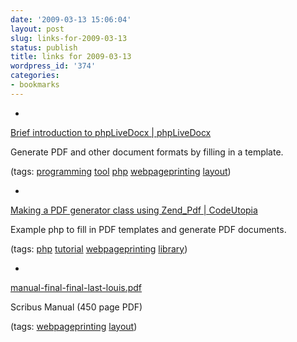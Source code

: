 ```yaml
---
date: '2009-03-13 15:06:04'
layout: post
slug: links-for-2009-03-13
status: publish
title: links for 2009-03-13
wordpress_id: '374'
categories:
- bookmarks
---
```


  *


[Brief introduction to phpLiveDocx | phpLiveDocx](http://www.phplivedocx.org/articles/brief-introduction-to-phplivedocx/)


Generate PDF and other document formats by filling in a template.


(tags: [programming](http://delicious.com/eob/programming) [tool](http://delicious.com/eob/tool) [php](http://delicious.com/eob/php) [webpageprinting](http://delicious.com/eob/webpageprinting) [layout](http://delicious.com/eob/layout))


  *


[Making a PDF generator class using Zend_Pdf | CodeUtopia](http://codeutopia.net/blog/2008/10/04/making-a-pdf-generator-class-using-zend_pdf/)


Example php to fill in PDF templates and generate PDF documents.


(tags: [php](http://delicious.com/eob/php) [tutorial](http://delicious.com/eob/tutorial) [webpageprinting](http://delicious.com/eob/webpageprinting) [library](http://delicious.com/eob/library))


  *


[manual-final-final-last-louis.pdf](http://rapidshare.de/files/45947483/manual-final-final-last-louis.pdf.html)


Scribus Manual (450 page PDF)


(tags: [webpageprinting](http://delicious.com/eob/webpageprinting) [layout](http://delicious.com/eob/layout))



